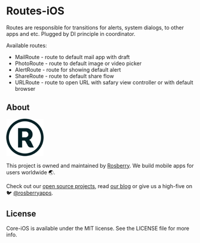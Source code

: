 # Routes-iOS

Routes are responsible for transitions for alerts, system dialogs, to other apps and etc. Plugged by DI principle in coordinator.

Available routes:
- MailRoute - route to default mail app with draft
- PhotoRoute - route to default image or video picker
- AlertRoute - route for showing default alert
- ShareRoute - route to default share flow
- URLRoute - route to open URL with safary view controller or with default browser

## About

<img src="https://github.com/rosberry/Foundation/blob/master/Assets/full_logo.png?raw=true" height="100" />

This project is owned and maintained by [Rosberry](http://rosberry.com). We build mobile apps for users worldwide 🌏.

Check out our [open source projects](https://github.com/rosberry), read [our blog](https://medium.com/@Rosberry) or give us a high-five on 🐦 [@rosberryapps](http://twitter.com/RosberryApps).

## License

Core-iOS is available under the MIT license. See the LICENSE file for more info.
